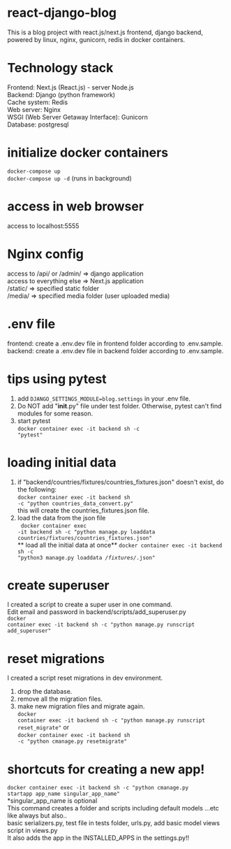 # react-django-blog
This is a blog project with react.js/next.js frontend, django backend, powered by linux, nginx, gunicorn, redis in docker containers.

# Technology stack
Frontend: Next.js (React.js) - server Node.js\
Backend: Django (python framework)\
Cache system: Redis\
Web server: Nginx\
WSGI (Web Server Getaway Interface): Gunicorn\
Database: postgresql

# initialize docker containers
<code>docker-compose up</code>\
<code>docker-compose up -d</code> (runs in background)

# access in web browser
access to localhost:5555

# Nginx config
access to /api/ or /admin/  => django application\
access to everything else   => Next.js application\
/static/ => specified static folder\
/media/ => specified media folder (user uploaded media)

# .env file
frontend: create a .env.dev file in frontend folder according to .env.sample.\
backend: create a .env.dev file in backend folder according to .env.sample.

# tips using pytest
1. add <code>DJANGO_SETTINGS_MODULE=blog.settings</code> in your .env file.<br>
2. Do NOT add "__init__.py" file under test folder. Otherwise, pytest can't find modules for some reason.<br>
3. start pytest<br>
<code>docker container exec -it backend sh -c "pytest"</code>

# loading initial data
1. if "backend/countries/fixtures/countries_fixtures.json" doesn't exist, do the following:<br>
<code>docker container exec -it backend sh -c "python countries_data_convert.py"</code><br>
this will create the countries_fixtures.json file.<br>
2. load the data from the json file<br>
<code> docker container exec -it backend sh -c "python manage.py loaddata countries/fixtures/countries_fixtures.json"</code><br>
** load all the initial data at once**
<code>docker container exec -it backend sh -c "python3 manage.py loaddata */fixtures/*.json"</code>

# create superuser
I created a script to create a super user in one command. <br>
Edit email and password in backend/scripts/add_superuser.py<br>
<code>docker container exec -it backend sh -c "python manage.py runscript add_superuser"</code>

# reset migrations
I created a script reset migrations in dev environment.<br>
1. drop the database.<br>
2. remove all the migration files.<br>
3. make new migration files and migrate again.<br>
<code>docker container exec -it backend sh -c "python manage.py runscript reset_migrate"</code> or <br>
<code>docker container exec -it backend sh -c "python cmanage.py resetmigrate"</code>

# shortcuts for creating a new app!
<code>docker container exec -it backend sh -c "python cmanage.py startapp app_name singular_app_name"</code><br>
*singular_app_name is optional<br>
This command creates a folder and scripts including default models ...etc like always but also.. <br>
basic serializers.py, test file in tests folder, urls.py, add basic model views script in views.py<br>
It also adds the app in the INSTALLED_APPS in the settings.py!!<br>